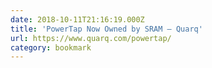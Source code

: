```yaml
---
date: 2018-10-11T21:16:19.000Z
title: 'PowerTap Now Owned by SRAM – Quarq'
url: https://www.quarq.com/powertap/
category: bookmark
---
```

